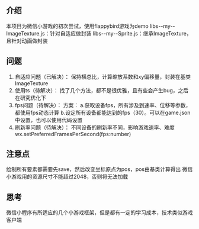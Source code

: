 ## 介绍
本项目为微信小游戏的初次尝试，使用flappybird游戏为demo
libs--my--ImageTexture.js：针对自适应做封装
libs--my--Sprite.js：继承ImageTexture，且针对动画做封装


## 问题
1. 自适应问题（已解决）：
    保持横总比，计算缩放系数和xy偏移量，封装在基类ImageTexture
2. 使用ts（待解决）：
    找了几个方法，都不是很优雅，且有些会产生bug，之后在研究优化下
3. fps问题（待解决）：
    方案：
    a.获取设备fps，所有涉及到速率、位移等参数，都使用fps动态计算
    b.设定所有设备都能达到的fps（30）。可以在game.json中设置，也可以使用代码设置
4. 刷新率问题（待解决）：
    不同设备的刷新率不同，影响游戏速率、难度
     wx.setPreferredFramesPerSecond(fps:number)

## 注意点
绘制所有要素都需要先save，然后改变坐标原点为pos，pos由基类计算得出
微信小游戏用的资源尺寸不能超过2048，否则将无法加载

## 思考
微信小程序有所适应的几个小游戏框架，但是都有一定的学习成本，技术类似游戏客户端

